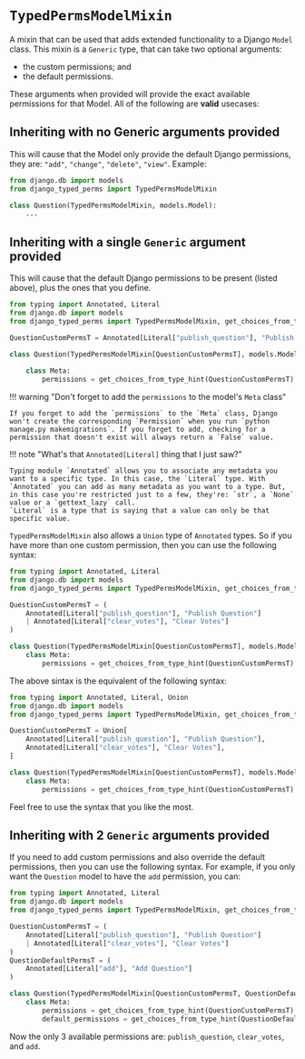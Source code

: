 # `TypedPermsModelMixin`

A mixin that can be used that adds extended functionality to a Django `Model` class. This mixin is a `Generic` type, that can take two optional arguments:

* the custom permissions; and
* the default permissions.

These arguments when provided will provide the exact available permissions for that Model. All of the following are **valid** usecases:

## Inheriting with no Generic arguments provided

This will cause that the Model only provide the default Django permissions, they are: `"add"`, `"change"`, `"delete"`, `"view"`. Example:
``` py title="polls/models.py" hl_lines="4"
from django.db import models
from django_typed_perms import TypedPermsModelMixin

class Question(TypedPermsModelMixin, models.Model):
    ...
```

## Inheriting with a single `Generic` argument provided

This will cause that the default Django permissions to be present (listed above), plus the ones that you define.

``` py title="polls/models.py" hl_lines="1 5 7 9-10"
from typing import Annotated, Literal
from django.db import models
from django_typed_perms import TypedPermsModelMixin, get_choices_from_type_hint

QuestionCustomPermsT = Annotated[Literal["publish_question"], "Publish Question"]

class Question(TypedPermsModelMixin[QuestionCustomPermsT], models.Model):
    
    class Meta:
        permissions = get_choices_from_type_hint(QuestionCustomPermsT)
```

!!! warning "Don't forget to add the `permissions` to the model's `Meta` class"
    
    If you forget to add the `permissions` to the `Meta` class, Django won't create the corresponding `Permission` when you run `python manage.py makemigrations`. If you forget to add, checking for a permission that doesn't exist will always return a `False` value.

!!! note "What's that `Annotated[Literal]` thing that I just saw?"
    
    Typing module `Annotated` allows you to associate any metadata you want to a specific type. In this case, the `Literal` type. With `Annotated` you can add as many metadata as you want to a type. But, in this case you're restricted just to a few, they're: `str`, a `None` value or a `gettext_lazy` call.
    `Literal` is a type that is saying that a value can only be that specific value.

`TypedPermsModelMixin` also allows a `Union` type of `Annotated` types. So if you have more than one custom permission, then you can use the following syntax:

``` py title="polls/models.py" hl_lines="1 5-8 10-12"
from typing import Annotated, Literal
from django.db import models
from django_typed_perms import TypedPermsModelMixin, get_choices_from_type_hint

QuestionCustomPermsT = (
    Annotated[Literal["publish_question"], "Publish Question"]
    | Annotated[Literal["clear_votes"], "Clear Votes"]
)

class Question(TypedPermsModelMixin[QuestionCustomPermsT], models.Model):
    class Meta:
        permissions = get_choices_from_type_hint(QuestionCustomPermsT)
```

The above sintax is the equivalent of the following syntax:

``` py title="polls/models.py" hl_lines="1 5-8 10-12"
from typing import Annotated, Literal, Union
from django.db import models
from django_typed_perms import TypedPermsModelMixin, get_choices_from_type_hint

QuestionCustomPermsT = Union[
    Annotated[Literal["publish_question"], "Publish Question"],
    Annotated[Literal["clear_votes"], "Clear Votes"],
]

class Question(TypedPermsModelMixin[QuestionCustomPermsT], models.Model):
    class Meta:
        permissions = get_choices_from_type_hint(QuestionCustomPermsT)
```

Feel free to use the syntax that you like the most.

## Inheriting with 2 `Generic` arguments provided

If you need to add custom permissions and also override the default permissions, then you can use the following syntax. For example, if you only want the `Question` model to have the `add` permission, you can:


``` py title="polls/models.py" hl_lines="9-11 16"
from typing import Annotated, Literal
from django.db import models
from django_typed_perms import TypedPermsModelMixin, get_choices_from_type_hint

QuestionCustomPermsT = (
    Annotated[Literal["publish_question"], "Publish Question"]
    | Annotated[Literal["clear_votes"], "Clear Votes"]
)
QuestionDefaultPermsT = (
    Annotated[Literal["add"], "Add Question"]
)

class Question(TypedPermsModelMixin[QuestionCustomPermsT, QuestionDefaultPermsT], models.Model):
    class Meta:
        permissions = get_choices_from_type_hint(QuestionCustomPermsT)
        default_permissions = get_choices_from_type_hint(QuestionDefaultPermsT)
```

Now the only 3 available permissions are: `publish_question`, `clear_votes`, and `add`.
